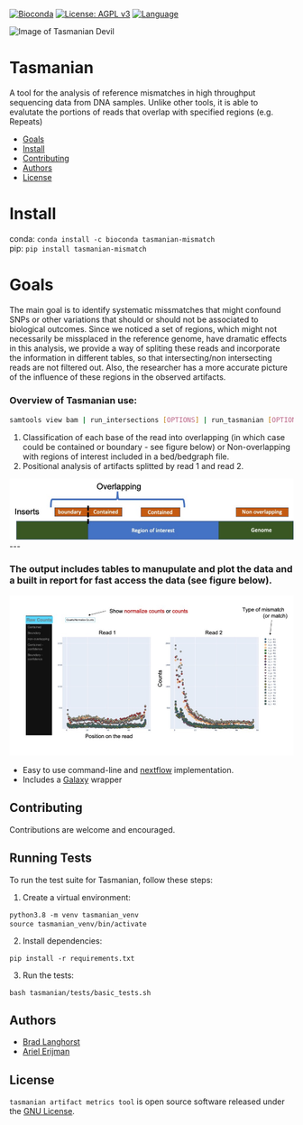 [![Bioconda](https://img.shields.io/conda/dn/bioconda/fgbio.svg?label=Bioconda)](http://bioconda.github.io/recipes/fgbio/README.html)
[![License: AGPL v3](https://img.shields.io/badge/License-AGPL%20v3-blue.svg)](https://www.gnu.org/licenses/agpl-3.0)
[![Language](https://img.shields.io/badge/Made%20with-Python-1f425f.svg)](https://www.python.org)

![Image of Tasmanian Devil](https://upload.wikimedia.org/wikipedia/commons/thumb/4/43/Sarcophilus_harrisii_taranna.jpg/512px-Sarcophilus_harrisii_taranna.jpg)

Tasmanian
====
    
A tool for the analysis of reference mismatches in high throughput sequencing data from DNA samples. Unlike other tools, it is able to evalutate the portions of reads that overlap with specified regions (e.g. Repeats)


<!---toc start-->
  * [Goals](#goals)
  * [Install](#install)
  * [Contributing](#contributing)
  * [Authors](#authors)
  * [License](#license)

<!---toc end-->

# Install
conda: `conda install -c bioconda tasmanian-mismatch`  
pip:   `pip install tasmanian-mismatch`


# Goals

The main goal is to identify systematic missmatches that might confound SNPs or other variations that should or should not be associated to biological outcomes. Since we noticed a set of regions, which might not necessarily be missplaced in the reference genome, have dramatic effects in this analysis, we provide a way of spliting these reads and incorporate the information in different tables, so that intersecting/non intersecting reads are not filtered out. Also, the researcher has a more accurate picture of the influence of these regions in the observed artifacts.

### Overview of Tasmanian use:

```bash
samtools view bam | run_intersections [OPTIONS] | run_tasmanian [OPTIONS]
```

1. Classification of each base of the read into overlapping (in which case could be contained or boundary - see figure below) or Non-overlapping with regions of interest included in a bed/bedgraph file.
2. Positional analysis of artifacts splitted by read 1 and read 2.

<img src="figures/intersections_tasmanian.jpg"/>
---

### The output includes tables to manupulate and plot the data and a built in report for fast access the data (see figure below).
<img src="figures/snapshot_good.jpg"/>


* Easy to use command-line and [nextflow](https://www.nextflow.io/) implementation.
* Includes a [Galaxy](https://toolshed.g2.bx.psu.edu/) wrapper 


## Contributing

Contributions are welcome and encouraged.

## Running Tests

To run the test suite for Tasmanian, follow these steps:

1. Create a virtual environment:
  ```
  python3.8 -m venv tasmanian_venv
  source tasmanian_venv/bin/activate
  ```

2. Install dependencies:
  ```
  pip install -r requirements.txt
  ``` 

3. Run the tests:
  ```
  bash tasmanian/tests/basic_tests.sh
  ```

## Authors

* [Brad Langhorst](https://github.com/bwlang)
* [Ariel Erijman](https://github.com/aerijman)

## License

`tasmanian artifact metrics tool` is open source software released under the [GNU License](LICENCE.txt).

